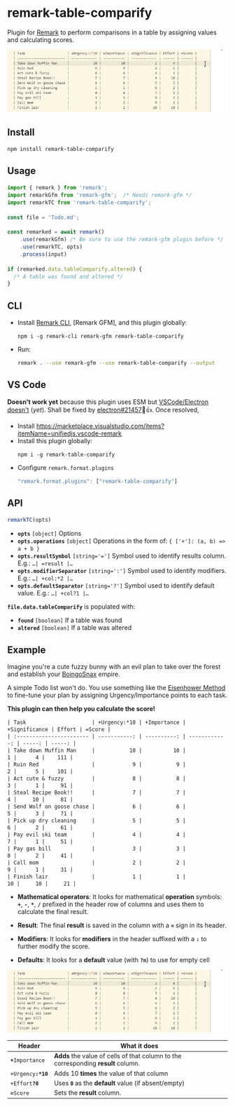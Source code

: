 # remark-table-comparify

Plugin for [Remark] to perform comparisons in a table by assigning values and calculating scores.

[![example]][example]

## Install

```
npm install remark-table-comparify
```

## Usage

```js
import { remark } from 'remark';
import remarkGfm from 'remark-gfm';  /* Needs remark-gfm */
import remarkTC from 'remark-table-comparify';

const file = 'Todo.md';

const remarked = await remark()
    .use(remarkGfm) /* Be sure to use the remark-gfm plugin before */
    .use(remarkTC, opts)
    .process(input)

if (remarked.data.tableComparify.altered) {
  /* A table was found and altered */
}
```

## CLI

* Install [Remark CLI], [Remark GFM], and this plugin globally:

    ```
    npm i -g remark-cli remark-gfm remark-table-comparify
    ```

* Run:

    ```sh
    remark . --use remark-gfm --use remark-table-comparify --output
    ```

## VS Code

**Doesn't work yet** because this plugin uses ESM but [VSCode/Electron doesn't][remark#846] (*yet*). Shall be fixed by [electron#21457]👀👍. Once resolved,

* Install https://marketplace.visualstudio.com/items?itemName=unifiedjs.vscode-remark
* Install this plugin globally:
    ```
    npm i -g remark-table-comparify
    ```
* Configure `remark.format.plugins`
    ```js
    "remark.format.plugins": ["remark-table-comparify"]
    ```

## API

```js
remarkTC(opts)
```
* **`opts`** `[object]` Options
* **`opts.operations`** `[object]` Operations in the form of: `{ ['+']: (a, b) => a + b }`
* **`opts.resultSymbol`** `[string='=']` Symbol used to identify results column. E.g.: `…| =result |…`
* **`opts.modifierSeparator`** `[string=':']` Symbol used to identify modifiers. E.g.: `…| +col:*2 |…`
* **`opts.defaultSeparator`** `[string='?']` Symbol used to identify default value. E.g.: `…| +col?1 |…`

**`file.data.tableComparify`** is populated with:

* **`found`** `[boolean]` If a table was found
* **`altered`** `[boolean]` If a table was altered

## Example

Imagine you're a cute fuzzy bunny with an evil plan to take over the forest and establish your [BoingoSnax] empire.

A simple Todo list won't do. You use something like the [Eisenhower Method] to fine-tune your plan by assigning Urgency/Importance points to each task.

**This plugin can then help you calculate the score!**

```
| Task                     | +Urgency:*10 | +Importance | +Significance | Effort | =Score |
| :----------------------- | -----------: | ----------: | ------------: | -----: | -----: |
| Take down Muffin Man     |           10 |          10 |             1 |      4 |    111 |
| Ruin Red                 |            9 |           9 |             2 |      5 |    101 |
| Act cute & fuzzy         |            8 |           8 |             3 |      1 |     91 |
| Steal Recipe Book!!      |            7 |           7 |             4 |     10 |     81 |
| Send Wolf on goose chase |            6 |           6 |             5 |      3 |     71 |
| Pick up dry cleaning     |            5 |           5 |             6 |      2 |     61 |
| Pay evil ski team        |            4 |           4 |             7 |      1 |     51 |
| Pay gas bill             |            3 |           3 |             8 |      2 |     41 |
| Call mom                 |            2 |           2 |             9 |      1 |     31 |
| Finish lair              |            1 |           1 |            10 |     10 |     21 |
```

* **Mathematical operators**: It looks for mathematical **operation** symbols: **`+`**, **`-`**, **`*`**, **`/`** prefixed in the header row of columns and uses them to calculate the final result.

* **Result**: The final **result** is saved in the column with a **`=`** sign in its header.

* **Modifiers**: It looks for **modifiers** in the header suffixed with a **`:`** to further modify the score.

* **Defaults**: It looks for a **default** value (with **`?n`**) to use for empty cell

[![example]][example]

Header | What it does
--|--
<code><strong>+</strong>Importance</code> | **Adds** the value of cells of that column to the corresponding **result** column.
<code>+Urgency<strong>:*10</strong></code> | Adds 10 **times** the value of that column
<code>+Effort<strong>?0</strong></code> | Uses **`0`** as the **default** value (if absent/empty)
<code><strong>=</strong>Score</code> | Sets the **result** column.

[Remark]: https://remark.js.org
[Remark CLI]: https://github.com/remarkjs/remark/tree/main/packages/remark-cli
[BoingoSnax]: https://hoodwinked.fandom.com/wiki/BoingoSnax
[Eisenhower Method]: https://en.wikipedia.org/wiki/Time_management#The_Eisenhower_Method
[example]: example.gif
[remark#846]: https://github.com/remarkjs/remark/discussions/846#discussioncomment-1300344
[electron#21457]: https://github.com/electron/electron/issues/21457
